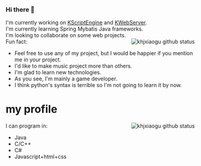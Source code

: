 ### Hi there 👋

<!--
**khjxiaogu/khjxiaogu** is a ✨ _special_ ✨ repository because its `README.md` (this file) appears on your GitHub profile.

Here are some ideas to get you started:

- 🔭 I’m currently working on ...
- 🌱 I’m currently learning ...
- 👯 I’m looking to collaborate on ...
- 🤔 I’m looking for help with ...
- 💬 Ask me about ...
- 📫 How to reach me: ...
- 😄 Pronouns: ...
- ⚡ Fun fact: ...
-->
I'm currently working on [KScriptEngine](https://github.com/khjxiaogu/KScriptEngine) and [KWebServer](https://github.com/khjxiaogu/KWebServer).  
I'm currently learning Spring Mybatis Java frameworks.  
I'm looking to collaborate on some web projects.  
Fun fact: 
<img align="right" alt="khjxiaogu github status" src="https://github-readme-stats.vercel.app/api?username=khjxiaogu&show_icons=true&hide_border=true&theme=radical"></img>
- Feel free to use any of my project, but I would be happier if you mention me in your project.  
- I'd like to make music project more than others.  
- I'm glad to learn new technologies.  
- As you see, I'm mainly a game developer.  
- I think python's syntax is terrible so I'm not going to learn it by now.  
# my profile
<img align="right" alt="khjxiaogu github status" src="https://github-readme-stats.vercel.app/api/top-langs/?username=khjxiaogu&show_icons=true&hide_border=true&theme=radical"></img>
I can program in:  
- Java
- C/C++
- C#
- Javascript+html+css

